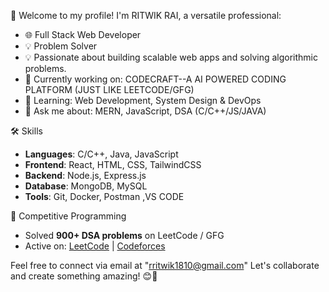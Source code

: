 
👋 Welcome to my profile! I'm RITWIK RAI, a versatile professional:

- 🌐 Full Stack Web Developer
- 💡 Problem Solver
- 💡 Passionate about building scalable web apps and solving algorithmic problems.  
- 🔭 Currently working on: CODECRAFT--A AI POWERED CODING PLATFORM (JUST LIKE LEETCODE/GFG) 
- 🌱 Learning: Web Development, System Design & DevOps 
- 💬 Ask me about: MERN, JavaScript, DSA (C/C++/JS/JAVA)

🛠️ Skills
- **Languages**: C/C++, Java, JavaScript  
- **Frontend**: React, HTML, CSS, TailwindCSS  
- **Backend**: Node.js, Express.js  
- **Database**: MongoDB, MySQL  
- **Tools**: Git, Docker, Postman ,VS CODE

🚀 Competitive Programming
- Solved **900+ DSA problems** on LeetCode / GFG  
- Active on: [LeetCode](https://leetcode.com/u/rritwik1810/) | [Codeforces](https://codeforces.com/profile/ritwik_1810)

Feel free to connect via email at "rritwik1810@gmail.com" Let's collaborate and create something amazing! 😊🚀
